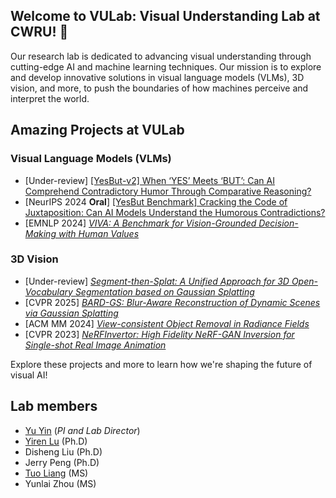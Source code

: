 ## Welcome to VULab: Visual Understanding Lab at CWRU! 👋 
Our research lab is dedicated to advancing visual understanding through cutting-edge AI and machine learning techniques. Our mission is to explore and develop innovative solutions in visual language models (VLMs), 3D vision, and more, to push the boundaries of how machines perceive and interpret the world.

## Amazing Projects at VULab
### Visual Language Models (VLMs) 
- [Under-review] [\[YesBut-v2\] When ‘YES’ Meets ‘BUT’: Can AI Comprehend Contradictory Humor Through Comparative Reasoning?](https://vulab-ai.github.io/YESBUT-v2/) 
- [NeurIPS 2024 **Oral**] [\[YesBut Benchmark\] Cracking the Code of Juxtaposition: Can AI Models Understand the Humorous Contradictions?](https://vulab-ai.github.io/YESBUT_Homepage/) 
- [EMNLP 2024] [_VIVA: A Benchmark for Vision-Grounded Decision-Making with Human Values_](https://derekhu.com/project_page/viva_website_emnlp24/)

  
### 3D Vision
- [Under-review] [_Segment-then-Splat: A Unified Approach for 3D Open-Vocabulary Segmentation based on Gaussian Splatting_](https://vulab-ai.github.io/Segment-then-Splat/)
- [CVPR 2025] [_BARD-GS: Blur-Aware Reconstruction of Dynamic Scenes via Gaussian Splatting_](https://vulab-ai.github.io/BARD-GS/)
- [ACM MM 2024] [_View-consistent Object Removal in Radiance Fields_](https://vulab-ai.github.io/View-consistent_Object_Removal_in_Radiance_Fields/)
- [CVPR 2023] [_NeRFInvertor: High Fidelity NeRF-GAN Inversion for Single-shot Real Image Animation_](https://github.com/YuYin1/NeRFInvertor) 

<!--
### Generative Models
-->


Explore these projects and more to learn how we're shaping the future of visual AI!

## Lab members
- [Yu Yin](https://yin-yu.github.io/) (_PI and Lab Director_)
- [Yiren Lu](https://yiren-lu.com/) (Ph.D)
- Disheng Liu (Ph.D)
- Jerry Peng (Ph.D)
- [Tuo Liang](https://tuo-liang.github.io/) (MS)
- Yunlai Zhou (MS)


<!--
**Here are some ideas to get you started:**

🙋‍♀️ A short introduction - what is your organization all about?
🌈 Contribution guidelines - how can the community get involved?
👩‍💻 Useful resources - where can the community find your docs? Is there anything else the community should know?
-->
